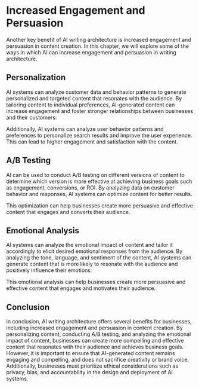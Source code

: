 Increased Engagement and Persuasion
===================================================================================

Another key benefit of AI writing architecture is increased engagement and persuasion in content creation. In this chapter, we will explore some of the ways in which AI can increase engagement and persuasion in writing architecture.

Personalization
---------------

AI systems can analyze customer data and behavior patterns to generate personalized and targeted content that resonates with the audience. By tailoring content to individual preferences, AI-generated content can increase engagement and foster stronger relationships between businesses and their customers.

Additionally, AI systems can analyze user behavior patterns and preferences to personalize search results and improve the user experience. This can lead to higher engagement and satisfaction with the content.

A/B Testing
-----------

AI can be used to conduct A/B testing on different versions of content to determine which version is more effective at achieving business goals such as engagement, conversions, or ROI. By analyzing data on customer behavior and responses, AI systems can optimize content for better results.

This optimization can help businesses create more persuasive and effective content that engages and converts their audience.

Emotional Analysis
------------------

AI systems can analyze the emotional impact of content and tailor it accordingly to elicit desired emotional responses from the audience. By analyzing the tone, language, and sentiment of the content, AI systems can generate content that is more likely to resonate with the audience and positively influence their emotions.

This emotional analysis can help businesses create more persuasive and effective content that engages and motivates their audience.

Conclusion
----------

In conclusion, AI writing architecture offers several benefits for businesses, including increased engagement and persuasion in content creation. By personalizing content, conducting A/B testing, and analyzing the emotional impact of content, businesses can create more compelling and effective content that resonates with their audience and achieves business goals. However, it is important to ensure that AI-generated content remains engaging and compelling, and does not sacrifice creativity or brand voice. Additionally, businesses must prioritize ethical considerations such as privacy, bias, and accountability in the design and deployment of AI systems.
